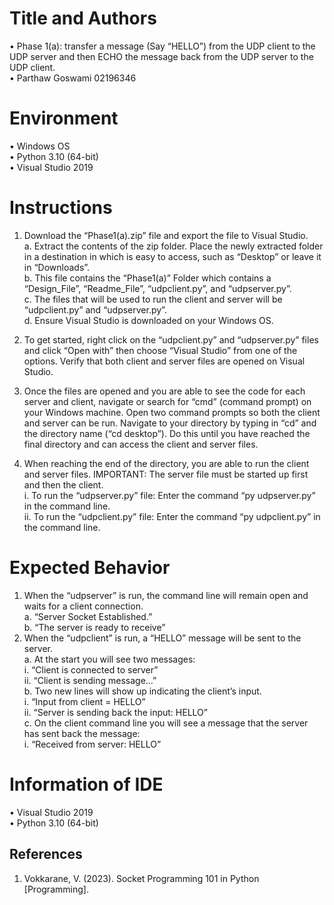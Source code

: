 # Title and Authors

•	Phase 1(a):  transfer a message (Say “HELLO”) from the UDP client to the UDP server and then ECHO the message back from the UDP server to the UDP client.    
•	Parthaw Goswami 02196346  
# Environment

•	Windows OS  
•	Python 3.10 (64-bit)  
•	Visual Studio 2019  
# Instructions

1.	Download the “Phase1(a).zip” file and export the file to Visual Studio.  
a.	Extract the contents of the zip folder. Place the newly extracted folder in a destination in which is easy to access, such as “Desktop” or leave it in “Downloads”.  
b.	This file contains the “Phase1(a)” Folder which contains a “Design_File”, “Readme_File”, “udpclient.py”, and “udpserver.py”.  
c.	The files that will be used to run the client and server will be “udpclient.py” and “udpserver.py”.  
d.	Ensure Visual Studio is downloaded on your Windows OS.  

2.	To get started, right click on the “udpclient.py” and “udpserver.py” files and click “Open with” then choose “Visual Studio” from one of the options. Verify that both client and server files are opened on Visual Studio.  

3.	Once the files are opened and you are able to see the code for each server and client, navigate or search for “cmd” (command prompt) on your Windows machine. Open two command prompts so both the client and server can be run. Navigate to your directory by typing in “cd” and the directory name (“cd desktop”). Do this until you have reached the final directory and can access the client and server files.  
4.	When reaching the end of the directory, you are able to run the client and server files. IMPORTANT: The server file must be started up first and then the client.  
i.	To run the “udpserver.py” file: Enter the command “py udpserver.py” in the command line.  
ii.	To run the “udpclient.py” file: Enter the command “py udpclient.py” in the command line.  

# Expected Behavior
1.	When the “udpserver” is run, the command line will remain open and waits for a client connection.  
a.	“Server Socket Established.”  
b.	“The server is ready to receive”  
2.	When the “udpclient” is run, a “HELLO” message will be sent to the server.  
a.	At the start you will see two messages:  
i.	“Client is connected to server”  
ii.	“Client is sending message…”  
b.	Two new lines will show up indicating the client’s input.  
i.	“Input from client = HELLO”  
ii.	“Server is sending back the input: HELLO”  
c.	On the client command line you will see a message that the server has sent back the message:  
i.	“Received from server: HELLO”  

# Information of IDE

•	Visual Studio 2019  
•	Python 3.10 (64-bit)  

## References
1.	Vokkarane, V. (2023). Socket Programming 101 in Python [Programming].
